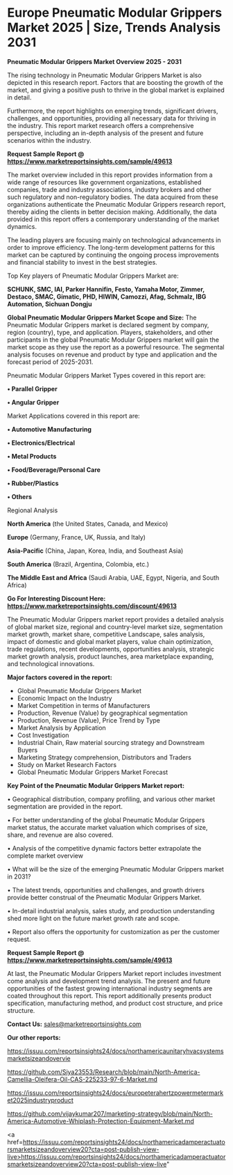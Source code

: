 # Europe Pneumatic Modular Grippers Market 2025 | Size, Trends Analysis 2031

<Strong> Pneumatic Modular Grippers Market Overview 2025 - 2031</strong>

The rising technology in Pneumatic Modular Grippers Market is also depicted in this research report. Factors that are boosting the growth of the market, and giving a positive push to thrive in the global market is explained in detail.

Furthermore, the report highlights on emerging trends, significant drivers, challenges, and opportunities, providing all necessary data for thriving in the industry. This report market research offers a comprehensive perspective, including an in-depth analysis of the present and future scenarios within the industry.

<strong>Request Sample Report @ <a href=https://www.marketreportsinsights.com/sample/49613>https://www.marketreportsinsights.com/sample/49613</a></strong>

The market overview included in this report provides information from a wide range of resources like government organizations, established companies, trade and industry associations, industry brokers and other such regulatory and non-regulatory bodies. The data acquired from these organizations authenticate the Pneumatic Modular Grippers research report, thereby aiding the clients in better decision making. Additionally, the data provided in this report offers a contemporary understanding of the market dynamics.

The leading players are focusing mainly on technological advancements in order to improve efficiency. The long-term development patterns for this market can be captured by continuing the ongoing process improvements and financial stability to invest in the best strategies.

Top Key players of Pneumatic Modular Grippers Market are:

<strong>SCHUNK, SMC, IAI, Parker Hannifin, Festo, Yamaha Motor, Zimmer, Destaco, SMAC, Gimatic, PHD, HIWIN, Camozzi, Afag, Schmalz, IBG Automation, Sichuan Dongju</strong>

<strong><b>Global Pneumatic Modular Grippers Market Scope and Size:</b></strong>
The Pneumatic Modular Grippers market is declared segment by company, region (country), type, and application. Players, stakeholders, and other participants in the global Pneumatic Modular Grippers market will gain the market scope as they use the report as a powerful resource. The segmental analysis focuses on revenue and product by type and application and the forecast period of 2025-2031.

Pneumatic Modular Grippers Market Types covered in this report are:

<strong>•  Parallel Gripper

•  Angular Gripper</strong>

Market Applications covered in this report are:

<strong>•  Automotive Manufacturing

•  Electronics/Electrical

•  Metal Products

•  Food/Beverage/Personal Care

•  Rubber/Plastics

•  Others</strong> 

Regional Analysis

<strong>North America</strong> (the United States, Canada, and Mexico)

<strong>Europe</strong> (Germany, France, UK, Russia, and Italy)

<strong>Asia-Pacific</strong> (China, Japan, Korea, India, and Southeast Asia)

<strong>South America</strong> (Brazil, Argentina, Colombia, etc.)

<strong>The Middle East and Africa</strong> (Saudi Arabia, UAE, Egypt, Nigeria, and South Africa)

<strong>Go For Interesting Discount Here: <a href=https://www.marketreportsinsights.com/discount/49613>https://www.marketreportsinsights.com/discount/49613</a></strong>

The Pneumatic Modular Grippers market report provides a detailed analysis of global market size, regional and country-level market size, segmentation market growth, market share, competitive Landscape, sales analysis, impact of domestic and global market players, value chain optimization, trade regulations, recent developments, opportunities analysis, strategic market growth analysis, product launches, area marketplace expanding, and technological innovations.

<strong><b>Major factors covered in the report:</b></strong>
<ul>
  <li>Global Pneumatic Modular Grippers Market </li>
  <li>Economic Impact on the Industry</li>
  <li>Market Competition in terms of Manufacturers</li>
  <li>Production, Revenue (Value) by geographical segmentation</li>
  <li>Production, Revenue (Value), Price Trend by Type</li>
  <li>Market Analysis by Application</li>
  <li>Cost Investigation</li>
  <li>Industrial Chain, Raw material sourcing strategy and Downstream Buyers</li>
  <li>Marketing Strategy comprehension, Distributors and Traders</li>
  <li>Study on Market Research Factors</li>
  <li>Global Pneumatic Modular Grippers Market Forecast</li>
</ul>

<strong><b>Key Point of the Pneumatic Modular Grippers Market report:</b></strong>

• Geographical distribution, company profiling, and various other market segmentation are provided in the report.

• For better understanding of the global Pneumatic Modular Grippers market status, the accurate market valuation which comprises of size, share, and revenue are also covered.

• Analysis of the competitive dynamic factors better extrapolate the complete market overview

• What will be the size of the emerging Pneumatic Modular Grippers market in 2031?

• The latest trends, opportunities and challenges, and growth drivers provide better construal of the Pneumatic Modular Grippers Market.

• In-detail industrial analysis, sales study, and production understanding shed more light on the future market growth rate and scope.

• Report also offers the opportunity for customization as per the customer request.

<strong>Request Sample Report @ <a href=https://www.marketreportsinsights.com/sample/49613>https://www.marketreportsinsights.com/sample/49613</a></strong>

At last, the Pneumatic Modular Grippers Market report includes investment come analysis and development trend analysis. The present and future opportunities of the fastest growing international industry segments are coated throughout this report. This report additionally presents product specification, manufacturing method, and product cost structure, and price structure.

<strong>Contact Us:</strong>
sales@marketreportsinsights.com

<strong>Our other reports:</strong>

<a href=https://issuu.com/reportsinsights24/docs/northamericaunitaryhvacsystemsmarketsizeandovervie>https://issuu.com/reportsinsights24/docs/northamericaunitaryhvacsystemsmarketsizeandovervie</a>

<a href=https://github.com/Siya23553/Research/blob/main/North-America-Camellia-Oleifera-Oil-CAS-225233-97-6-Market.md>https://github.com/Siya23553/Research/blob/main/North-America-Camellia-Oleifera-Oil-CAS-225233-97-6-Market.md</a>

<a href=https://issuu.com/reportsinsights24/docs/europeterahertzpowermetermarket2025industryproduct>https://issuu.com/reportsinsights24/docs/europeterahertzpowermetermarket2025industryproduct</a>

<a href=https://github.com/vijaykumar207/marketing-strategy/blob/main/North-America-Automotive-Whiplash-Protection-Equipment-Market.md>https://github.com/vijaykumar207/marketing-strategy/blob/main/North-America-Automotive-Whiplash-Protection-Equipment-Market.md</a>

<a href=https://issuu.com/reportsinsights24/docs/northamericadamperactuatorsmarketsizeandoverview20?cta=post-publish-view-live>https://issuu.com/reportsinsights24/docs/northamericadamperactuatorsmarketsizeandoverview20?cta=post-publish-view-live</a>"
